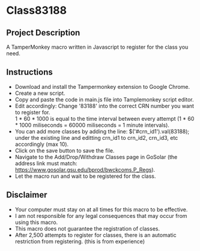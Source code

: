 # Class83188

## Project Description
A TamperMonkey macro written in Javascript to register for the class you need.

## Instructions
- Download and install the Tampermonkey extension to Google Chrome. 
- Create a new script.
- Copy and paste the code in main.js file into Tamplemonkey script editor.
- Edit accordingly: Change '83188' into the correct CRN number you want to register for.  
  1 * 60 * 1000 is equal to the time interval between every attempt (1 * 60 * 1000 miliseconds = 60000 miliseconds = 1 minute intervals).
- You can add more classes by adding the line: $('#crn_id1').val(83188); under the existing line and editting crn_id1 to crn_id2, crn_id3, etc accordingly (max 10).
- Click on the save button to save the file.
- Navigate to the Add/Drop/Withdraw Classes page in GoSolar (the address link must match: https://www.gosolar.gsu.edu/bprod/bwckcoms.P_Regs).
- Let the macro run and wait to be registered for the class.

## Disclaimer
- Your computer must stay on at all times for this macro to be effective.
- I am not responsible for any legal consequences that may occur from using this macro.
- This macro does not guarantee the registration of classes.
- After 2,500 attempts to register for classes, there is an automatic restriction from registering. (this is from experience)
